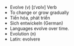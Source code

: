 - Evolve (v)	[ɪˈvɒlv]	Verb
- To change or grow gradually
- Tiến hóa, phát triển
- Sich entwickeln (German)
- Languages evolve over time.
- Evolution (n)
- Latin: evolvere